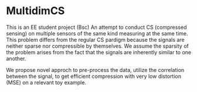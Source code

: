 # MultidimCS
This is an EE student project (Bsc)
An attempt to conduct CS (compressed sensing) on multiple sensors of the same kind measuring at the same time.
This problem differs from the regular CS pardigm because the signals are neither sparse nor compressible by themselves. 
We assume the sparsity of the problem arises from the fact that the signals are inherently similar to one another.

We propose novel approch to pre-process the data, utilize the correlation between the signal, to get efficient compression with very low distortion (MSE) on a relevant toy example.

